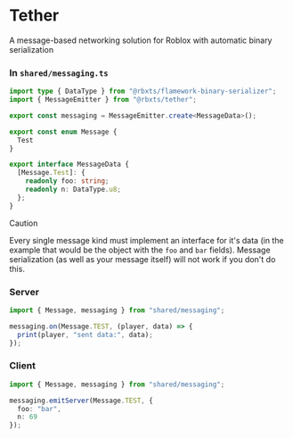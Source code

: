 # Tether
A message-based networking solution for Roblox with automatic binary serialization

### In `shared/messaging.ts`
```ts
import type { DataType } from "@rbxts/flamework-binary-serializer";
import { MessageEmitter } from "@rbxts/tether";

export const messaging = MessageEmitter.create<MessageData>();

export const enum Message {
  Test
}

export interface MessageData {
  [Message.Test]: {
    readonly foo: string;
    readonly n: DataType.u8;
  };
}
```

> [!CAUTION]
> Every single message kind must implement an interface for it's data (in the example that would be the object with the `foo` and `bar` fields). Message serialization (as well as your message itself) will not work if you don't do this.

### Server
```ts
import { Message, messaging } from "shared/messaging";

messaging.on(Message.TEST, (player, data) => {
  print(player, "sent data:", data);
});
```

### Client
```ts
import { Message, messaging } from "shared/messaging";

messaging.emitServer(Message.TEST, {
  foo: "bar",
  n: 69
});
```